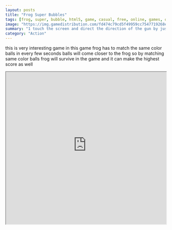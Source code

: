 ```yaml
---
layout: posts
title: "Frog Super Bubbles"
tags: [frog, super, bubble, html5, game, casual, free, online, games, oyna, game, free, games, play, play, games]
image: "https://img.gamedistribution.com/fd474c79cd5f49959cc7547719268eb0-512x512.jpeg"
summary: "1 touch the screen and direct the direction of the gun by just swapping the screen 2 see your ball s color and hit the ball at same color balls  free online games oyna game free games play play games"
category: "Action"
---
```


this is very interesting game in this game frog has to match the same color balls in every few seconds balls will come closer to the frog so by matching same color balls frog will survive in the game and it can make the highest score as well

<iframe width="100%" height="480px;" src="https://html5.gamedistribution.com/fd474c79cd5f49959cc7547719268eb0/"></iframe>